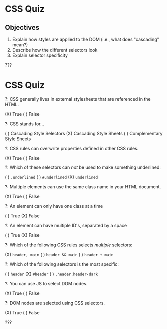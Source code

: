 # CSS Quiz

## Objectives

1. Explain how styles are applied to the DOM (i.e., what does "cascading" mean?)
2. Describe how the different selectors look
3. Explain selector specificity

???

# CSS Quiz

?: CSS generally lives in external stylesheets that are referenced in the HTML.

(X) True
( ) False


?: CSS stands for...

( ) Cascading Style Selectors
(X) Cascading Style Sheets
( ) Complementary Style Sheets


?: CSS rules can overwrite properties defined in other CSS rules.

(X) True
( ) False


?: Which of these selectors can _not_ be used to make something underlined:

( ) `.underlined`
( ) `#underlined`
(X) `underlined`


?: Multiple elements can use the same class name in your HTML document.

(X) True
( ) False


?: An element can only have one class at a time

( ) True
(X) False


?: An element can have multiple ID's, separated by a space

( ) True
(X) False


?: Which of the following CSS rules selects _multiple_ selectors:

(X) `header, main`
( ) `header && main`
( ) `header + main`


?: Which of the following selectors is the most specific:

( ) `header`
(X) `#header`
( ) `.header.header-dark`


?: You can use JS to select DOM nodes.

(X) True
( ) False


?: DOM nodes are selected using CSS selectors.

(X) True
( ) False

???
